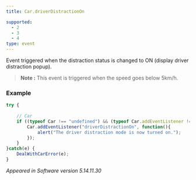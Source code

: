 ```yaml
---
title: Car.driverDistractionOn

supported:
  - 2
  - 3
  - 4
type: event
---
```

Event triggered when the distraction status is changed to ON (display driver distraction popup).

>**Note :** This event is triggered when the speed goes below 5km/h.

### Example

```javascript
try {
	
	// Car
	if ((typeof Car !== "undefined") && (typeof Car.addEventListener !== "undefined")) {
		Car.addEventListener("driverDistractionOn", function(){
			alert("The driver distraction mode is now turned on.");
		});
	}
}catch(e) {
	DealWithCarError(e);
}
```

*Appeared in Software version 5.14.11.30*